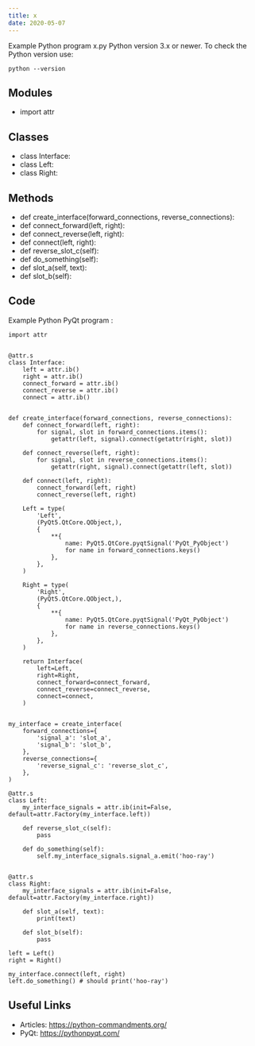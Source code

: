 ```yaml
---
title: x
date: 2020-05-07
---
```

Example Python program x.py
Python version 3.x or newer.
To check the Python version use:

    python --version

## Modules

* import attr

## Classes

* class Interface:
* class Left:
* class Right:

## Methods

* def create_interface(forward_connections, reverse_connections):
* def connect_forward(left, right):
* def connect_reverse(left, right):
* def connect(left, right):
* def reverse_slot_c(self):
* def do_something(self):
* def slot_a(self, text):
* def slot_b(self):

## Code

Example Python PyQt program :

    import attr
    
    
    @attr.s
    class Interface:
        left = attr.ib()
        right = attr.ib()
        connect_forward = attr.ib()
        connect_reverse = attr.ib()
        connect = attr.ib()
    
    
    def create_interface(forward_connections, reverse_connections):
        def connect_forward(left, right):
            for signal, slot in forward_connections.items():
                getattr(left, signal).connect(getattr(right, slot))
    
        def connect_reverse(left, right):
            for signal, slot in reverse_connections.items():
                getattr(right, signal).connect(getattr(left, slot))
        
        def connect(left, right):
            connect_forward(left, right)
            connect_reverse(left, right)
    
        Left = type(
            'Left',
            (PyQt5.QtCore.QObject,),
            {
                **{
                    name: PyQt5.QtCore.pyqtSignal('PyQt_PyObject')
                    for name in forward_connections.keys()
                },
            },
        )
    
        Right = type(
            'Right',
            (PyQt5.QtCore.QObject,),
            {
                **{
                    name: PyQt5.QtCore.pyqtSignal('PyQt_PyObject')
                    for name in reverse_connections.keys()
                },
            },
        )
        
        return Interface(
            left=Left,
            right=Right,
            connect_forward=connect_forward,
            connect_reverse=connect_reverse,
            connect=connect,
        )
    
    
    my_interface = create_interface(
        forward_connections={
            'signal_a': 'slot_a',
            'signal_b': 'slot_b',
        },
        reverse_connections={
            'reverse_signal_c': 'reverse_slot_c',
        },
    )
    
    @attr.s
    class Left:
        my_interface_signals = attr.ib(init=False, default=attr.Factory(my_interface.left))
    
        def reverse_slot_c(self):
            pass
        
        def do_something(self):
            self.my_interface_signals.signal_a.emit('hoo-ray')
    
    
    @attr.s
    class Right:
        my_interface_signals = attr.ib(init=False, default=attr.Factory(my_interface.right))
    
        def slot_a(self, text):
            print(text)
    
        def slot_b(self):
            pass
    
    left = Left()
    right = Right()
    
    my_interface.connect(left, right)
    left.do_something() # should print('hoo-ray')
    

## Useful Links

- Articles: https://python-commandments.org/
- PyQt: https://pythonpyqt.com/
